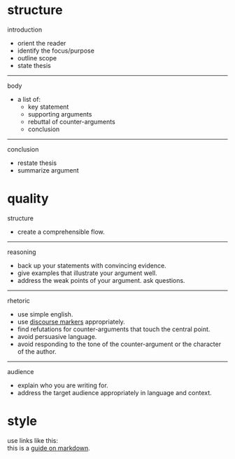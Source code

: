 
# structure

introduction

- orient the reader
- identify the focus/purpose
- outline scope
- state thesis

---

body

- a list of:
  - key statement
  - supporting arguments
  - rebuttal of counter-arguments
  - conclusion

---

conclusion

- restate thesis
- summarize argument



# quality

structure

- create a comprehensible flow.

---

reasoning

- back up your statements with convincing evidence.
- give examples that illustrate your argument well.
- address the weak points of your argument. ask questions.

---

rhetoric

- use simple english.
- use [discourse markers][1] appropriately.
- find refutations for counter-arguments that touch the central point.
- avoid persuasive language.
- avoid responding to the tone of the counter-argument
  or the character of the author.

---

audience

- explain who you are writing for.
- address the target audience appropriately in language and context.



# style

use links like this:  
this is a [guide on markdown][2].

[1]: https://warwick.ac.uk/fac/soc/al/globalpad/openhouse/academicenglishskills/grammar/discourse/
[2]: http://en.wikipedia.org/wiki/Markdown
